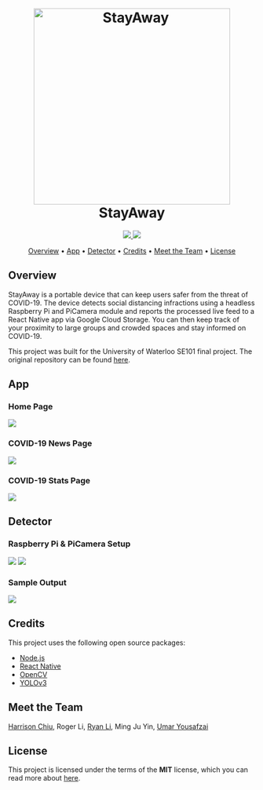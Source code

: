 <h1 align="center">
  <a href="https://git.uwaterloo.ca/se101-f20/five-guys/-/blob/master/media/StayAway_Logo.png"><img src="/media/StayAway_Logo.png" alt="StayAway" width="400"></a>
  <br>
  StayAway
  <br>
</h1>

<p align="center">
  <a href="https://img.shields.io/badge/python-3.6+-brightgreen.svg">
    <img src="https://img.shields.io/badge/python-3.6+-brightgreen.svg">
  </a>
  <a href="https://img.shields.io/badge/npm-1.2.1-brightgreen.svg"><img src="https://img.shields.io/badge/npm-1.2.1-brightgreen.svg"></a>
</p>

<p align="center">
  <a href="#overview">Overview</a> •
  <a href="#app">App</a> •
  <a href="#detector">Detector</a> •
  <a href="#credits">Credits</a> •
  <a href="#meet-the-team">Meet the Team</a> •
  <a href="#license">License</a>
</p>

## Overview
StayAway is a portable device that can keep users safer from the threat of COVID-19. The device detects social distancing infractions using a headless Raspberry Pi and PiCamera module and reports the processed live feed to a React Native app via Google Cloud Storage. You can then keep track of your proximity to large groups and crowded spaces and stay informed on COVID-19.

This project was built for the University of Waterloo SE101 final project. The original repository can be found [here](https://git.uwaterloo.ca/se101-f20/five-guys).

## App

### Home Page
![](/media/StayAway_AppHome.png)

### COVID-19 News Page
![](/media/StayAway_AppNewsPage.png)

### COVID-19 Stats Page
![](/media/StayAway_AppStatsPage.png)

## Detector

### Raspberry Pi & PiCamera Setup
![](/media/StayAway_Pi.png)
![](/media/StayAway_Detector.png)

### Sample Output
![](/media/StayAway_DetectorSample.png)

## Credits
This project uses the following open source packages:
- [Node.js](https://nodejs.org/)
- [React Native](https://reactnative.dev/)
- [OpenCV](https://opencv.org/)
- [YOLOv3](https://pjreddie.com/darknet/yolo/)

## Meet the Team
[Harrison Chiu](https://github.com/q23m), Roger Li, [Ryan Li](https://github.com/ryli123), Ming Ju Yin, [Umar Yousafzai](https://github.com/uyousafzai54)

## License
This project is licensed under the terms of the **MIT** license, which you can read more about [here](https://git.uwaterloo.ca/se101-f20/five-guys/-/blob/master/LICENSE).
